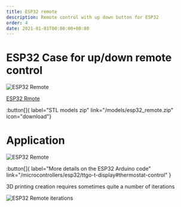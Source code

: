 ```yaml
---
title: ESP32 remote
description: Remote control with up down button for ESP32
order: 4
date: 2021-01-01T00:00:00+00:00
---
```


# ESP32 Case for up/down remote control

![ESP32 Remote](/images/3dprinting/esp32_remote.png)

[ESP32 Rmote](/models/esp32_remote.glb)

:button[]{ label="STL models zip" link="/models/esp32_remote.zip" icon="download"}

# Application

![ESP32 Remote](/images/esp32/esp32_remote.png)

:button[]{ label="More details on the ESP32 Arduino code" link="/microcontrollers/esp32/ttgo-t-display#thermostat-control" }

3D printing creation requires sometimes quite a number of iterations

![ESP32 Remote iterations](/images/3dprinting/esp32_remote_iterations.jpg)

